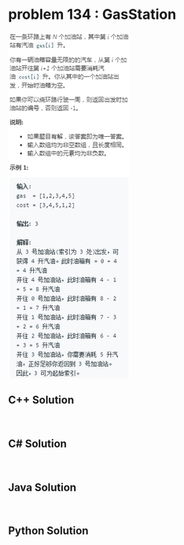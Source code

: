 
# problem 134 : GasStation

<img src="https://github.com/Peefy/PeefyLeetCode/blob/master/doc/101-200/134.GasStation/problem.png"/>

## C++ Solution

```c++



```

## C# Solution

```csharp



```

## Java Solution

```java



```

## Python Solution

```python



```


